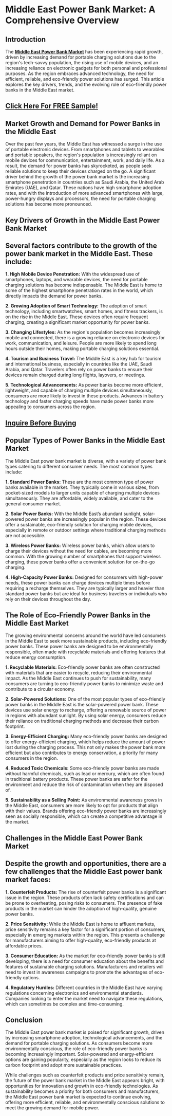 # Middle East Power Bank Market: A Comprehensive Overview

## Introduction

The [**Middle East Power Bank Market**](https://www.nextmsc.com/report/middle-east-power-bank-market) has been experiencing rapid growth, driven by increasing demand for portable charging solutions due to the region's tech-savvy population, the rising use of mobile devices, and an increasing reliance on electronic gadgets for both personal and professional purposes. As the region embraces advanced technology, the need for efficient, reliable, and eco-friendly power solutions has surged. This article explores the key drivers, trends, and the evolving role of eco-friendly power banks in the Middle East market.

## [Click Here For FREE Sample!](https://www.nextmsc.com/middle-east-power-bank-market/request-sample)

## Market Growth and Demand for Power Banks in the Middle East

Over the past few years, the Middle East has witnessed a surge in the use of portable electronic devices. From smartphones and tablets to wearables and portable speakers, the region's population is increasingly reliant on mobile devices for communication, entertainment, work, and daily life. As a result, the demand for power banks has skyrocketed, as people seek reliable solutions to keep their devices charged on the go.
A significant driver behind the growth of the power bank market is the increasing smartphone penetration in countries such as Saudi Arabia, the United Arab Emirates (UAE), and Qatar. These nations have high smartphone adoption rates, and with the introduction of more advanced smartphones with large, power-hungry displays and processors, the need for portable charging solutions has become more pronounced.

## Key Drivers of Growth in the Middle East Power Bank Market

## Several factors contribute to the growth of the power bank market in the Middle East. These include:

**1.	High Mobile Device Penetration:** With the widespread use of smartphones, laptops, and wearable devices, the need for portable charging solutions has become indispensable. The Middle East is home to some of the highest smartphone penetration rates in the world, which directly impacts the demand for power banks.

**2.	Growing Adoption of Smart Technology:** The adoption of smart technology, including smartwatches, smart homes, and fitness trackers, is on the rise in the Middle East. These devices often require frequent charging, creating a significant market opportunity for power banks.

**3.	Changing Lifestyles:** As the region's population becomes increasingly mobile and connected, there is a growing reliance on electronic devices for work, communication, and leisure. People are more likely to spend long hours outside their homes, making portable charging solutions essential.

**4.	Tourism and Business Travel:** The Middle East is a key hub for tourism and international business, especially in countries like the UAE, Saudi Arabia, and Qatar. Travelers often rely on power banks to ensure their devices remain charged during long flights, layovers, or meetings.

**5.	Technological Advancements:** As power banks become more efficient, lightweight, and capable of charging multiple devices simultaneously, consumers are more likely to invest in these products. Advances in battery technology and faster charging speeds have made power banks more appealing to consumers across the region.

## [Inquire Before Buying](https://www.nextmsc.com/middle-east-power-bank-market/inquire-before-buying)

## Popular Types of Power Banks in the Middle East Market

The Middle East power bank market is diverse, with a variety of power bank types catering to different consumer needs. The most common types include:

**1.	Standard Power Banks:** These are the most common type of power banks available in the market. They typically come in various sizes, from pocket-sized models to larger units capable of charging multiple devices simultaneously. They are affordable, widely available, and cater to the general consumer market.

**2.	Solar Power Banks:** With the Middle East’s abundant sunlight, solar-powered power banks are increasingly popular in the region. These devices offer a sustainable, eco-friendly solution for charging mobile devices, especially in remote or outdoor settings where traditional charging methods are not accessible.

**3.	Wireless Power Banks:** Wireless power banks, which allow users to charge their devices without the need for cables, are becoming more common. With the growing number of smartphones that support wireless charging, these power banks offer a convenient solution for on-the-go charging.

**4.	High-Capacity Power Banks:** Designed for consumers with high-power needs, these power banks can charge devices multiple times before requiring a recharge themselves. They are typically larger and heavier than standard power banks but are ideal for business travelers or individuals who rely on their devices throughout the day.

## The Role of Eco-Friendly Power Banks in the Middle East Market

The growing environmental concerns around the world have led consumers in the Middle East to seek more sustainable products, including eco-friendly power banks. These power banks are designed to be environmentally responsible, often made with recyclable materials and offering features that reduce energy consumption.

**1.	Recyclable Materials:** Eco-friendly power banks are often constructed with materials that are easier to recycle, reducing their environmental impact. As the Middle East continues to push for sustainability, many consumers are turning to eco-friendly power banks to minimize waste and contribute to a circular economy.

**2.	Solar-Powered Solutions:** One of the most popular types of eco-friendly power banks in the Middle East is the solar-powered power bank. These devices use solar energy to recharge, offering a renewable source of power in regions with abundant sunlight. By using solar energy, consumers reduce their reliance on traditional charging methods and decrease their carbon footprint.

**3.	Energy-Efficient Charging:** Many eco-friendly power banks are designed to offer energy-efficient charging, which helps reduce the amount of power lost during the charging process. This not only makes the power bank more efficient but also contributes to energy conservation, a priority for many consumers in the region.

**4.	Reduced Toxic Chemicals:** Some eco-friendly power banks are made without harmful chemicals, such as lead or mercury, which are often found in traditional battery products. These power banks are safer for the environment and reduce the risk of contamination when they are disposed of.

**5.	Sustainability as a Selling Point:** As environmental awareness grows in the Middle East, consumers are more likely to opt for products that align with their values. Brands offering eco-friendly power banks are increasingly seen as socially responsible, which can create a competitive advantage in the market.

## Challenges in the Middle East Power Bank Market

## Despite the growth and opportunities, there are a few challenges that the Middle East power bank market faces:

**1.	Counterfeit Products:** The rise of counterfeit power banks is a significant issue in the region. These products often lack safety certifications and can be prone to overheating, posing risks to consumers. The presence of fake products in the market can hinder the adoption of high-quality, genuine power banks.

**2.	Price Sensitivity:** While the Middle East is home to affluent markets, price sensitivity remains a key factor for a significant portion of consumers, especially in emerging markets within the region. This presents a challenge for manufacturers aiming to offer high-quality, eco-friendly products at affordable prices.

**3.	Consumer Education:** As the market for eco-friendly power banks is still developing, there is a need for consumer education about the benefits and features of sustainable charging solutions. Manufacturers and retailers will need to invest in awareness campaigns to promote the advantages of eco-friendly options.

**4.	Regulatory Hurdles:** Different countries in the Middle East have varying regulations concerning electronics and environmental standards. Companies looking to enter the market need to navigate these regulations, which can sometimes be complex and time-consuming.

## Conclusion

The Middle East power bank market is poised for significant growth, driven by increasing smartphone adoption, technological advancements, and the demand for portable charging solutions. As consumers become more environmentally conscious, the role of eco-friendly power banks is becoming increasingly important. Solar-powered and energy-efficient options are gaining popularity, especially as the region looks to reduce its carbon footprint and adopt more sustainable practices.

While challenges such as counterfeit products and price sensitivity remain, the future of the power bank market in the Middle East appears bright, with opportunities for innovation and growth in eco-friendly technologies. As sustainability becomes a priority for both consumers and manufacturers, the Middle East power bank market is expected to continue evolving, offering more efficient, reliable, and environmentally conscious solutions to meet the growing demand for mobile power.

